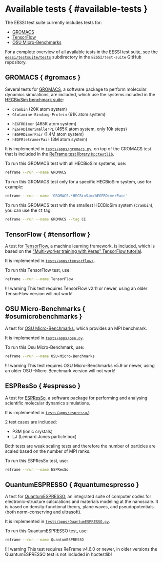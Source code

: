 # Available tests { #available-tests }

The EESSI test suite currently includes tests for:

* [GROMACS](#gromacs)
* [TensorFlow](#tensorflow)
* [OSU Micro-Benchmarks](#osumicrobenchmarks)

For a complete overview of all available tests in the EESSI test suite, see the
[`eessi/testsuite/tests`](https://github.com/EESSI/test-suite/tree/main/eessi/testsuite/tests) subdirectory in the `EESSI/test-suite` GitHub repository.

## GROMACS { #gromacs }

Several tests for [GROMACS](https://www.gromacs.org), a software package to perform molecular dynamics simulations,
are included, which use the systems included in the [HECBioSim benchmark suite](https://www.hecbiosim.ac.uk/access-hpc/benchmarks):

* `Crambin` (20K atom system)
* `Glutamine-Binding-Protein` (61K atom system)
- `hEGFRDimer` (465K atom system)
- `hEGFRDimerSmallerPL` (465K atom system, only 10k steps)
- `hEGFRDimerPair` (1.4M atom system)
- `hEGFRtetramerPair` (3M atom system)

It is implemented in [`tests/apps/gromacs.py`](https://github.com/EESSI/test-suite/blob/main/eessi/testsuite/tests/apps/gromacs.py),
on top of the GROMACS test that is included in the [ReFrame test library `hpctestlib`](https://reframe-hpc.readthedocs.io/en/stable/hpctestlib.html).

To run this GROMACS test with all HECBioSim systems, use:

```bash
reframe --run --name GROMACS
```

To run this GROMACS test only for a specific HECBioSim system, use for example:

```bash
reframe --run --name 'GROMACS.*HECBioSim/hEGFRDimerPair'
```

To run this GROMACS test with the smallest HECBioSim system (`Crambin`), you can use the `CI` tag:

```bash
reframe --run --name GROMACS --tag CI
```

## TensorFlow { #tensorflow }

A test for [TensorFlow](https://www.tensorflow.org), a machine learning framework, is included,
which is based on the ["Multi-worker training with Keras" TensorFlow tutorial](https://www.tensorflow.org/tutorials/distribute/multi_worker_with_keras).

It is implemented in [`tests/apps/tensorflow/`](https://github.com/EESSI/test-suite/tree/main/eessi/testsuite/tests/apps/tensorflow).

To run this TensorFlow test, use:

```bash
reframe --run --name TensorFlow
```

!!! warning
    This test requires TensorFlow v2.11 or newer, using an older TensorFlow version will not work!

## OSU Micro-Benchmarks { #osumicrobenchmarks }

A test for [OSU Micro-Benchmarks](https://mvapich.cse.ohio-state.edu/benchmarks/), which provides an MPI benchmark. 

It is implemented in [`tests/apps/osu.py`](https://github.com/EESSI/test-suite/blob/main/eessi/testsuite/tests/apps/osu.py).

To run this Osu Micro-Benchmark, use:

```bash
reframe --run --name OSU-Micro-Benchmarks
```

!!! warning
    This test requires OSU Micro-Benchmarks v5.9 or newer, using an older OSU -Micro-Benchmark version will not work!

## ESPResSo { #espresso }

A test for [ESPResSo](https://espressomd.org), a software package for performing and analysing scientific molecular dynamics simulations.

It is implemented in [`tests/apps/espresso/`](https://github.com/EESSI/test-suite/blob/main/eessi/testsuite/tests/apps/espresso).

2 test cases are included:
* P3M (ionic crystals)
* LJ (Lennard Jones particle box)

Both tests are weak scaling tests and therefore the number of particles are scaled based on the number of MPI ranks.

To run this ESPResSo test, use:

```bash
reframe --run --name ESPResSo
```

## QuantumESPRESSO { #quantumespresso }

A test for [QuantumESPRESSO](https://www.quantum-espresso.org), an integrated suite of computer codes for electronic-structure calculations and materials modeling at the nanoscale. It is based on density-functional theory, plane waves, and pseudopotentials (both norm-conserving and ultrasoft).

It is implemented in [`tests/apps/QuantumESPRESSO.py`](https://github.com/EESSI/test-suite/blob/main/eessi/testsuite/tests/apps/QuantumESPRESSO.py).

To run this QuantumESPRESSO test, use:

```bash
reframe --run --name QuantumESPRESSO
```

!!! warning
    This test requires ReFrame v4.6.0 or newer, in older versions the QuantumESPRESSO test is not included in hpctestlib!


